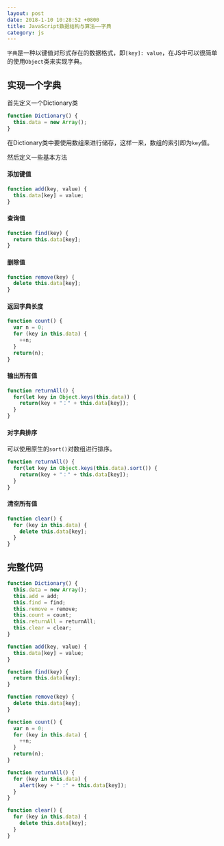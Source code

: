 ```yaml
---
layout: post
date: 2018-1-10 10:28:52 +0800
title: JavaScript数据结构与算法——字典
category: js
---
```


`字典`是一种以键值对形式存在的数据格式，即`[key]: value`，在JS中可以很简单的使用`Object`类来实现字典。

## 实现一个字典

首先定义一个Dictionary类

```js
function Dictionary() {
  this.data = new Array();
}
```

在Dictionary类中要使用数组来进行储存，这样一来，数组的索引即为`key`值。

<!-- more -->

然后定义一些基本方法

#### 添加键值

```js
function add(key, value) {
  this.data[key] = value;
}
```

#### 查询值

```js
function find(key) {
  return this.data[key];
}
```

#### 删除值

```js
function remove(key) {
  delete this.data[key];
}
```

#### 返回字典长度

```js
function count() {
  var n = 0;
  for (key in this.data) {
    ++n;
  }
  return(n);
}
```

#### 输出所有值

```js
function returnAll() {
  for(let key in Object.keys(this.data)) {
    return(key + "：" + this.data[key]);
  }
}
```

#### 对字典排序

可以使用原生的`sort()`对数组进行排序。

```js
function returnAll() {
  for(let key in Object.keys(this.data).sort()) {
    return(key + "：" + this.data[key]);
  }
}
```


#### 清空所有值

```js
function clear() {
  for (key in this.data) {
    delete this.data[key];
  }
}
```

## 完整代码

```js
function Dictionary() {
  this.data = new Array();
  this.add = add;
  this.find = find;
  this.remove = remove;
  this.count = count;
  this.returnAll = returnAll;
  this.clear = clear;
}

function add(key, value) {
  this.data[key] = value;
}

function find(key) {
  return this.data[key];
}

function remove(key) {
  delete this.data[key];
}

function count() {
  var n = 0;
  for (key in this.data) {
    ++n;
  }
  return(n);
}

function returnAll() {
  for (key in this.data) {
    alert(key + " :" + this.data[key]);
  }
}

function clear() {
  for (key in this.data) {
    delete this.data[key];
  }
}
```
